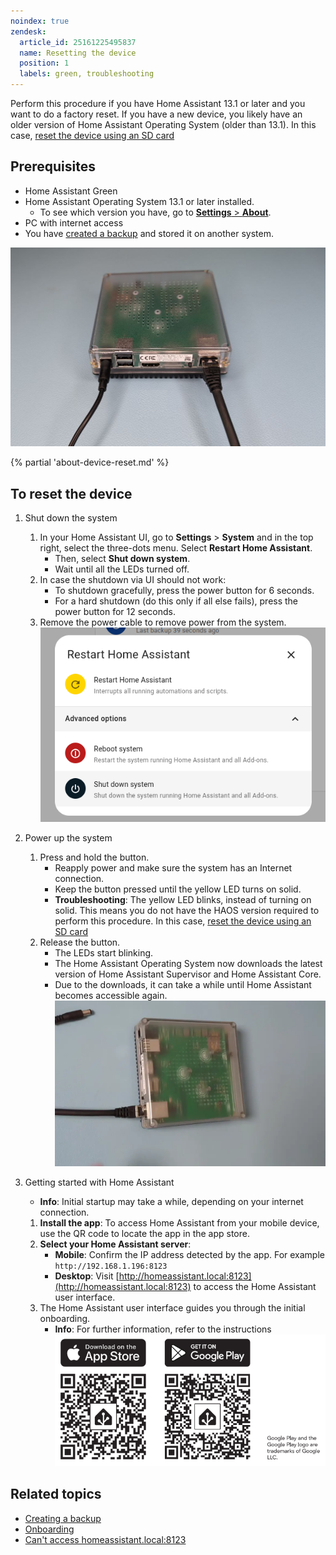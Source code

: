 ```yaml
---
noindex: true
zendesk:
  article_id: 25161225495837
  name: Resetting the device
  position: 1
  labels: green, troubleshooting
---
```


Perform this procedure if you have Home Assistant 13.1 or later and you want to do a factory reset. If you have a new device, you likely have an older version of Home Assistant Operating System (older than 13.1). In this case, [reset the device using an SD card](/hc/en-us/articles/25162566451485)

## Prerequisites

- Home Assistant Green
- Home Assistant Operating System 13.1 or later installed.
  - To see which version you have, go to [**Settings** > **About**](https://my.home-assistant.io/redirect/info/).
- PC with internet access
- You have [created a backup](/hc/en-us/articles/25154828325917) and stored it on another system.

![image showing a green without an SD card](/static/img/green/green_without_sd_card.png)

{% partial 'about-device-reset.md' %}

## To reset the device

1. Shut down the system

   1. In your Home Assistant UI, go to **Settings** > **System** and in the top right, select the three-dots menu. Select **Restart Home Assistant**.
      - Then, select **Shut down system**.
      - Wait until all the LEDs turned off.
   2. In case the shutdown via UI should not work:
      - To shutdown gracefully, press the power button for 6 seconds.
      - For a hard shutdown (do this only if all else fails), press the power button for 12 seconds.
   3. Remove the power cable to remove power from the system.
      ![Shutting down the system](/static/img/green/shutdown_system.png)

2. Power up the system

   1. Press and hold the button.
      - Reapply power and make sure the system has an Internet connection.
      - Keep the button pressed until the yellow LED turns on solid.
      - **Troubleshooting**: The yellow LED blinks, instead of turning on solid. This means you do not have the HAOS version required to perform this procedure. In this case, [reset the device using an SD card](/hc/en-us/articles/25162566451485)
   2. Release the button.
      - The LEDs start blinking.
      - The Home Assistant Operating System now downloads the latest version of Home Assistant Supervisor and Home Assistant Core.
      - Due to the downloads, it can take a while until Home Assistant becomes accessible again.
        ![Powering up the system](/static/img/green/green_reset.webp)

3. Getting started with Home Assistant
   - **Info**: Initial startup may take a while, depending on your internet connection.
   1. **Install the app**: To access Home Assistant from your mobile device, use the QR code to locate the app in the app store.
   2. **Select your Home Assistant server**:
      - **Mobile**: Confirm the IP address detected by the app. For example `http://192.168.1.196:8123`
      - **Desktop**: Visit [http://homeassistant.local:8123](http://homeassistant.local:8123) to access the Home Assistant user interface.
   3. The Home Assistant user interface guides you through the initial onboarding.
      - **Info**: For further information, refer to the instructions
        ![Getting started with Home Assistant](/static/img/green/getting_started_04.png)

## Related topics

- [Creating a backup](/hc/en-us/articles/25154828325917)
- [Onboarding](https://www.home-assistant.io/getting-started/onboarding/)
- [Can't access homeassistant.local:8123](/hc/en-us/articles/25140903526301)
